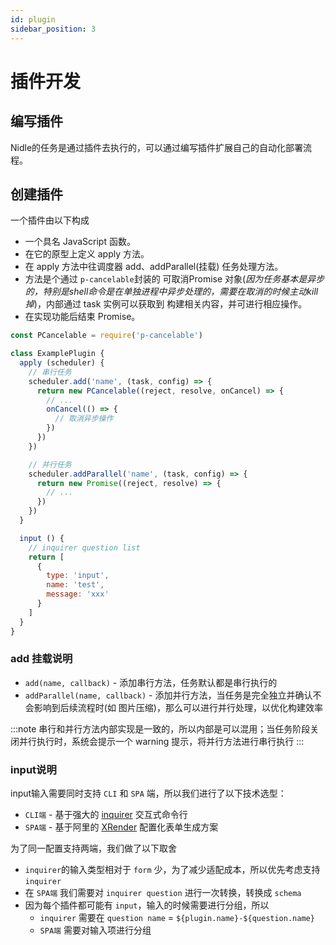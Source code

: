 ```yaml
---
id: plugin
sidebar_position: 3
---
```


# 插件开发
## 编写插件
Nidle的任务是通过插件去执行的，可以通过编写插件扩展自己的自动化部署流程。

## 创建插件
一个插件由以下构成

* 一个具名 JavaScript 函数。
* 在它的原型上定义 apply 方法。
* 在 apply 方法中往调度器 add、addParallel(挂载) 任务处理方法。
* 方法是个通过 `p-cancelable`封装的 可取消Promise 对象(*因为任务基本是异步的，特别是shell命令是在单独进程中异步处理的，需要在取消的时候主动kill掉*)，内部通过 task 实例可以获取到 构建相关内容，并可进行相应操作。
* 在实现功能后结束 Promise。

```javascript
const PCancelable = require('p-cancelable')

class ExamplePlugin {
  apply (scheduler) {
    // 串行任务
    scheduler.add('name', (task, config) => {
      return new PCancelable((reject, resolve, onCancel) => {
        // ... 
        onCancel(() => {
          // 取消异步操作
        })
      })
    })

    // 并行任务
    scheduler.addParallel('name', (task, config) => {
      return new Promise((reject, resolve) => {
        // ...  
      })
    })
  }

  input () {
    // inquirer question list
    return [
      {
        type: 'input',
        name: 'test',
        message: 'xxx'
      }
    ]
  }
}
```

### add 挂载说明
* `add(name, callback)` - 添加串行方法，任务默认都是串行执行的
* `addParallel(name, callback)` - 添加并行方法，当任务是完全独立并确认不会影响到后续流程时(如 图片压缩)，那么可以进行并行处理，以优化构建效率

:::note
串行和并行方法内部实现是一致的，所以内部是可以混用；当任务阶段关闭并行执行时，系统会提示一个 warning 提示，将并行方法进行串行执行
:::

### input说明
input输入需要同时支持 `CLI` 和 `SPA` 端，所以我们进行了以下技术选型：
* `CLI端` - 基于强大的 [inquirer](https://www.npmjs.com/package/inquirer) 交互式命令行
* `SPA端` - 基于阿里的 [XRender](https://x-render.gitee.io/form-render) 配置化表单生成方案

为了同一配置支持两端，我们做了以下取舍
* `inquirer`的输入类型相对于 `form` 少，为了减少适配成本，所以优先考虑支持 `inquirer`
* 在 `SPA端` 我们需要对 `inquirer question` 进行一次转换，转换成 `schema`
* 因为每个插件都可能有 `input`，输入的时候需要进行分组，所以
  * `inquirer` 需要在 `question name` = `${plugin.name}-${question.name}`
  * `SPA端` 需要对输入项进行分组
